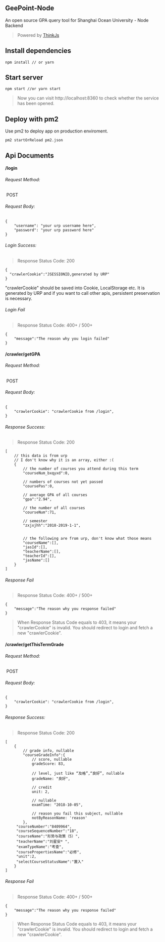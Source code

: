## GeePoint-Node
An open source GPA query tool for Shanghai Ocean University - Node Backend
> Powered by [ThinkJs](https://thinkjs.org/) 


## Install dependencies

```
npm install // or yarn
```

## Start server

```
npm start //or yarn start
```
> Now you can visit http://localhost:8360 to check whether the service has been opened.

## Deploy with pm2

Use pm2 to deploy app on production enviroment.

```
pm2 startOrReload pm2.json
```


## Api Documents
#### /login 

###### Request Method:

​	POST

###### Request Body:

```json5
{
    "username": "your urp username here",
    "password": "your urp password here"
}
```
###### Login Success:

>  Response Status Code: 200

```json5
{
  "crawlerCookie":"JSESSIONID,generated by URP"
}
```

"crawlerCookie" should be saved into Cookie, LocalStorage etc. It is generated by URP and if you want to call other apis, persistent preservation is necessary.

###### Login Fail

> Response Status Code: 400+ / 500+ 

```json5
{
    "message":"The reason why you login failed"
}
```



#### /crawler/getGPA

###### Request Method:

​	POST

###### Request Body:

```json5
{
    "crawlerCookie": "crawlerCookie from /login",
}
```

###### Response Success:

>  Response Status Code: 200

```json5
[
    // this data is from urp
    // I don't know why it is an array, either :(
    {
        // the number of courses you attend during this term
        "courseNum_bxqyxd":0, 
        
        // numbers of courses not yet passed
        "coursePas":0, 
        
        // average GPA of all courses
        "gpa":"2.94", 
        
        // the number of all courses
        "courseNum":71, 

        // semester
        "zxjxjhh":"2018-2019-1-1", 
        
        
        // the following are from urp, don't know what those means
        "courseName":[],
        "jasId":[], 
        "teacherName":[],
        "teacherId":[],
        "jasName":[]
    }
]
```

###### Response Fail

> Response Status Code: 400+ / 500+ 

```json5
{
    "message":"The reason why you response failed"
}
```

> When Response Status Code equals to 403, it means your "crawlerCookie" is invalid. You should redirect to login and fetch a new "crawlerCookie".



#### /crawler/getThisTermGrade

###### Request Method:

​	POST

###### Request Body:

```json5
{
    "crawlerCookie": "crawlerCookie from /login",
}
```

###### Response Success:

>  Response Status Code: 200

```json5
[
    {
        // grade info, nullable
        "courseGradeInfo":{
            // score, nullable
            gradeScore: 83, 
            
            // level, just like “及格”,“良好”, nullable
            gradeName: "良好",
            
            // credit
            unit: 2, 
            
            // nullable
            examTime: "2018-10-05",
            
            // reason you fail this subject, nullable
            notByReasonName: 'reason'
        },
     "courseNumber":"8409964",
     "courseSequenceNumber":"18",
     "courseName":"形势与政策（5）",
     "teacherName":"刘星安* ",
     "examTypeName":"考查",
     "coursePropertiesName":"必修",
     "unit":2,
     "selectCourseStatusName":"置入"
    }
]
```

###### Response Fail

> Response Status Code: 400+ / 500+ 

```json5
{
    "message":"The reason why you response failed"
}
```

> When Response Status Code equals to 403, it means your "crawlerCookie" is invalid. You should redirect to login and fetch a new "crawlerCookie".

